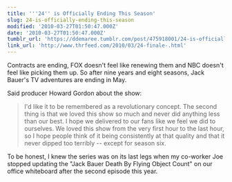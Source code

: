 ```yaml
---
title: '''24'' is Officially Ending This Season'
slug: 24-is-officially-ending-this-season
modified: '2010-03-27T01:50:47.000Z'
date: '2010-03-27T01:50:47.000Z'
tumblr_url: 'https://ddemaree.tumblr.com/post/475918001/24-is-officially-ending-this-season'
link_url: 'http://www.thrfeed.com/2010/03/24-finale-.html'
---
```

Contracts are ending, FOX doesn't feel like renewing them and NBC doesn't feel like picking them up. So after nine years and eight seasons, Jack Bauer's TV adventures are ending in May.

Said producer Howard Gordon about the show:

> I'd like it to be remembered as a revolutionary concept. The second thing is that we loved this show so much and never did anything less than our best. I hope we delivered to our fans like we feel we did to ourselves. We loved this show from the very first hour to the last hour, so I hope people think of it being consistently at that quality and that it never dipped too terribly -- except for season six.

To be honest, I knew the series was on its last legs when my co-worker Joe stopped updating the "Jack Bauer Death By Flying Object Count" on our office whiteboard after the second episode this year.
